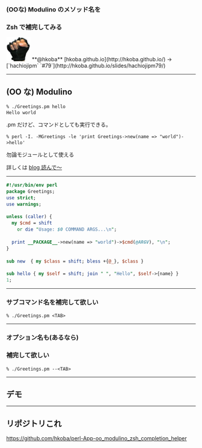 ### (OOな) Modulino のメソッド名を
### Zsh で補完してみる

<img src="img/myfistrect.jpg" style="width: 64px; height: 64px">
**@hkoba** [hkoba.github.io](http://hkoba.github.io/)
→ [`hachiojipm` `#79`](http://hkoba.github.io/slides/hachiojipm79/)

---

## (OO な) Modulino

```console
% ./Greetings.pm hello
Hello world
```

.pm だけど、コマンドとしても実行できる。


```console
% perl -I. -MGreetings -le 'print Greetings->new(name => "world")->hello'
```

勿論モジュールとして使える

詳しくは [blog 読んで〜](https://hkoba.hatenablog.com/entry/2020/04/23/082319)

---

```perl
#!/usr/bin/env perl
package Greetings;
use strict;
use warnings;

unless (caller) {
  my $cmd = shift
    or die "Usage: $0 COMMAND ARGS...\n";

  print __PACKAGE__->new(name => "world")->$cmd(@ARGV), "\n";
}

sub new  { my $class = shift; bless +{@_}, $class }

sub hello { my $self = shift; join " ", "Hello", $self->{name} }
1;
```

---

### サブコマンド名を補完して欲しい

```console
% ./Greetings.pm <TAB>
```

---

### オプション名も(あるなら)
### 補完して欲しい


```console
% ./Greetings.pm --<TAB>
```

---

## デモ

---

## リポジトリこれ


https://github.com/hkoba/perl-App-oo_modulino_zsh_completion_helper


